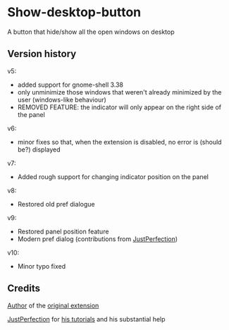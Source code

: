 # Show-desktop-button
A button that hide/show all the open windows on desktop

## Version history

v5:

* added support for gnome-shell 3.38
* only unminimize those windows that weren't already minimized by the user (windows-like behaviour)
* REMOVED FEATURE: the indicator will only appear on the right side of the panel

v6:

* minor fixes so that, when the extension is disabled, no error is (should be?) displayed

v7:

* Added rough support for changing indicator position on the panel

v8:

* Restored old pref dialogue

v9:

* Restored panel position feature
* Modern pref dialog (contributions from [JustPerfection](https://gitlab.gnome.org/justperfection.channel))

v10:

* Minor typo fixed

## Credits

[Author](https://extensions.gnome.org/accounts/profile/l300lvl) of the [original extension](https://extensions.gnome.org/extension/64/show-desktop-button/)

[JustPerfection](https://gitlab.gnome.org/justperfection.channel) for [his tutorials](https://gitlab.gnome.org/justperfection.channel/gnome-shell-extension-samples) and his substantial help
